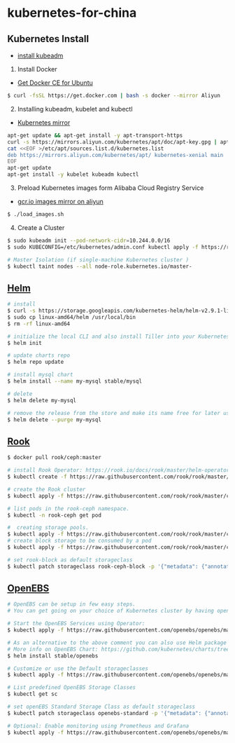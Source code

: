 # kubernetes-for-china

## Kubernetes Install

- [install kubeadm](https://kubernetes.io/docs/setup/independent/install-kubeadm/)

1. Install Docker

- [Get Docker CE for Ubuntu](https://docs.docker.com/install/linux/docker-ce/ubuntu/)

```bash
$ curl -fsSL https://get.docker.com | bash -s docker --mirror Aliyun
```

2. Installing kubeadm, kubelet and kubectl 

- [Kubernetes mirror](https://opsx.alibaba.com/mirror)

```bash
apt-get update && apt-get install -y apt-transport-https
curl -s https://mirrors.aliyun.com/kubernetes/apt/doc/apt-key.gpg | apt-key add -
cat <<EOF >/etc/apt/sources.list.d/kubernetes.list
deb https://mirrors.aliyun.com/kubernetes/apt/ kubernetes-xenial main
EOF
apt-get update
apt-get install -y kubelet kubeadm kubectl
```

3. Preload Kubernetes images form Alibaba Cloud Registry Service

- [gcr.io images mirror on aliyun](https://dev.aliyun.com/list.html?namePrefix=google-containers)

```bash
$ ./load_images.sh
```

4. Create a Cluster
```bash
$ sudo kubeadm init --pod-network-cidr=10.244.0.0/16
$ sudo KUBECONFIG=/etc/kubernetes/admin.conf kubectl apply -f https://raw.githubusercontent.com/cloudnativelabs/kube-router/master/daemonset/kubeadm-kuberouter.yaml

# Master Isolation (if single-machine Kubernetes cluster )
$ kubectl taint nodes --all node-role.kubernetes.io/master-
```

## [Helm](https://github.com/kubernetes/helm)


```bash
# install
$ curl -s https://storage.googleapis.com/kubernetes-helm/helm-v2.9.1-linux-amd64.tar.gz | tar xzv
$ sudo cp linux-amd64/helm /usr/local/bin
$ rm -rf linux-amd64

# initialize the local CLI and also install Tiller into your Kubernetes cluster
$ helm init

# update charts repo
$ helm repo update

# install mysql chart
$ helm install --name my-mysql stable/mysql

# delete
$ helm delete my-mysql

# remove the release from the store and make its name free for later use
$ helm delete --purge my-mysql
```

## [Rook](https://github.com/rook/rook)

```bash
$ docker pull rook/ceph:master

# install Rook Operator: https://rook.io/docs/rook/master/helm-operator.html
$ kubectl create -f https://raw.githubusercontent.com/rook/rook/master/cluster/examples/kubernetes/ceph/operator.yaml

# create the Rook cluster
$ kubectl apply -f https://raw.githubusercontent.com/rook/rook/master/cluster/examples/kubernetes/ceph/cluster.yaml

# list pods in the rook-ceph namespace.
$ kubectl -n rook-ceph get pod

#  creating storage pools.
$ kubectl apply -f https://raw.githubusercontent.com/rook/rook/master/cluster/examples/kubernetes/ceph/pool.yaml
# create block storage to be consumed by a pod
$ kubectl apply -f https://raw.githubusercontent.com/rook/rook/master/cluster/examples/kubernetes/ceph/storageclass.yaml

# set rook-block as default storageclass 
$ kubectl patch storageclass rook-ceph-block -p '{"metadata": {"annotations":{"storageclass.kubernetes.io/is-default-class":"true"}}}'

```

## [OpenEBS](https://github.com/openebs/openebs)

```bash
# OpenEBS can be setup in few easy steps. 
# You can get going on your choice of Kubernetes cluster by having open-iscsi installed on the Kubernetes nodes and running the openebs-operator using kubectl.

# Start the OpenEBS Services using Operator:
$ kubectl apply -f https://raw.githubusercontent.com/openebs/openebs/master/k8s/openebs-operator.yaml

# As an alternative to the above comment you can also use Helm package manager to install OpenEBS. 
# More info on OpenEBS Chart: https://github.com/kubernetes/charts/tree/master/stable/openebs
$ helm install stable/openebs

# Customize or use the Default storageclasses
$ kubectl apply -f https://raw.githubusercontent.com/openebs/openebs/master/k8s/openebs-storageclasses.yaml

# List predefined OpenEBS Storage Classes
$ kubectl get sc

# set openEBS Standard Storage Class as default storageclass 
$ kubectl patch storageclass openebs-standard -p '{"metadata": {"annotations":{"storageclass.kubernetes.io/is-default-class":"true"}}}'

# Optional: Enable monitoring using Prometheus and Grafana
$ kubectl apply -f https://raw.githubusercontent.com/openebs/openebs/master/k8s/openebs-monitoring-pg.yaml

```
